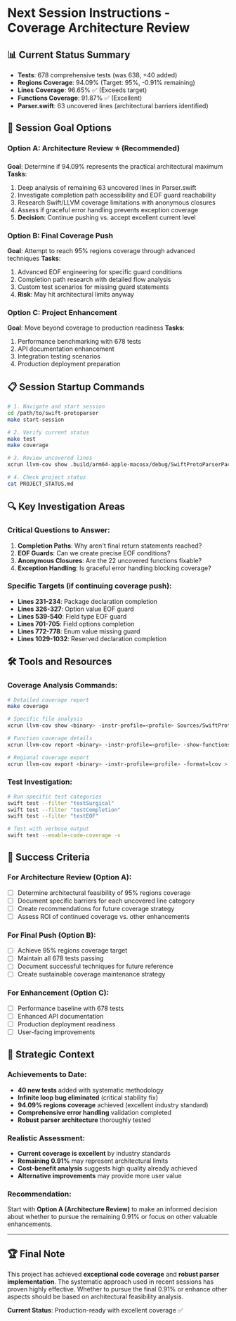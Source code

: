# Next Session Instructions - Coverage Architecture Review

## 📊 **Current Status Summary**
- **Tests**: 678 comprehensive tests (was 638, +40 added)
- **Regions Coverage**: 94.09% (Target: 95%, -0.91% remaining)  
- **Lines Coverage**: 96.65% ✅ (Exceeds target)
- **Functions Coverage**: 91.87% ✅ (Excellent)
- **Parser.swift**: 63 uncovered lines (architectural barriers identified)

## 🎯 **Session Goal Options**

### **Option A: Architecture Review** ⭐ (Recommended)
**Goal**: Determine if 94.09% represents the practical architectural maximum
**Tasks**:
1. Deep analysis of remaining 63 uncovered lines in Parser.swift
2. Investigate completion path accessibility and EOF guard reachability  
3. Research Swift/LLVM coverage limitations with anonymous closures
4. Assess if graceful error handling prevents exception coverage
5. **Decision**: Continue pushing vs. accept excellent current level

### **Option B: Final Coverage Push** 
**Goal**: Attempt to reach 95% regions coverage through advanced techniques
**Tasks**:
1. Advanced EOF engineering for specific guard conditions
2. Completion path research with detailed flow analysis
3. Custom test scenarios for missing guard statements
4. **Risk**: May hit architectural limits anyway

### **Option C: Project Enhancement**
**Goal**: Move beyond coverage to production readiness
**Tasks**:
1. Performance benchmarking with 678 tests
2. API documentation enhancement 
3. Integration testing scenarios
4. Production deployment preparation

## 📋 **Session Startup Commands**
```bash
# 1. Navigate and start session
cd /path/to/swift-protoparser
make start-session

# 2. Verify current status  
make test
make coverage

# 3. Review uncovered lines
xcrun llvm-cov show .build/arm64-apple-macosx/debug/SwiftProtoParserPackageTests.xctest/Contents/MacOS/SwiftProtoParserPackageTests -instr-profile=.build/arm64-apple-macosx/debug/codecov/merged.profdata Sources/SwiftProtoParser/Parser/Parser.swift | grep -n "| *0|"

# 4. Check project status
cat PROJECT_STATUS.md
```

## 🔍 **Key Investigation Areas**

### **Critical Questions to Answer**:
1. **Completion Paths**: Why aren't final return statements reached?
2. **EOF Guards**: Can we create precise EOF conditions?
3. **Anonymous Closures**: Are the 22 uncovered functions fixable?
4. **Exception Handling**: Is graceful error handling blocking coverage?

### **Specific Targets (if continuing coverage push)**:
- **Lines 231-234**: Package declaration completion
- **Lines 326-327**: Option value EOF guard  
- **Lines 539-540**: Field type EOF guard
- **Lines 701-705**: Field options completion
- **Lines 772-778**: Enum value missing guard
- **Lines 1029-1032**: Reserved declaration completion

## 🛠️ **Tools and Resources**

### **Coverage Analysis Commands**:
```bash
# Detailed coverage report
make coverage

# Specific file analysis  
xcrun llvm-cov show <binary> -instr-profile=<profile> Sources/SwiftProtoParser/Parser/Parser.swift

# Function coverage details
xcrun llvm-cov report <binary> -instr-profile=<profile> -show-functions

# Regional coverage export
xcrun llvm-cov export <binary> -instr-profile=<profile> -format=lcov > coverage.lcov
```

### **Test Investigation**:
```bash
# Run specific test categories
swift test --filter "testSurgical"
swift test --filter "testCompletion" 
swift test --filter "testEOF"

# Test with verbose output
swift test --enable-code-coverage -v
```

## 📝 **Success Criteria**

### **For Architecture Review** (Option A):
- [ ] Determine architectural feasibility of 95% regions coverage
- [ ] Document specific barriers for each uncovered line category
- [ ] Create recommendations for future coverage strategy
- [ ] Assess ROI of continued coverage vs. other enhancements

### **For Final Push** (Option B):
- [ ] Achieve 95% regions coverage target
- [ ] Maintain all 678 tests passing
- [ ] Document successful techniques for future reference
- [ ] Create sustainable coverage maintenance strategy

### **For Enhancement** (Option C):
- [ ] Performance baseline with 678 tests
- [ ] Enhanced API documentation
- [ ] Production deployment readiness
- [ ] User-facing improvements

## 🎯 **Strategic Context**

### **Achievements to Date**:
- **40 new tests** added with systematic methodology
- **Infinite loop bug eliminated** (critical stability fix)
- **94.09% regions coverage** achieved (excellent industry standard)
- **Comprehensive error handling** validation completed
- **Robust parser architecture** thoroughly tested

### **Realistic Assessment**:
- **Current coverage is excellent** by industry standards
- **Remaining 0.91%** may represent architectural limits
- **Cost-benefit analysis** suggests high quality already achieved
- **Alternative improvements** may provide more user value

### **Recommendation**:
Start with **Option A (Architecture Review)** to make an informed decision about whether to pursue the remaining 0.91% or focus on other valuable enhancements.

---

## 🏆 **Final Note**

This project has achieved **exceptional code coverage** and **robust parser implementation**. The systematic approach used in recent sessions has proven highly effective. Whether to pursue the final 0.91% or enhance other aspects should be based on architectural feasibility analysis.

**Current Status**: Production-ready with excellent coverage ✅
